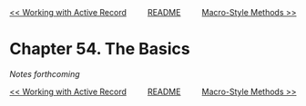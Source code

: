 <div>
<div style='float: left'><a href='ch53-working-with-active-record.md'>&lt;&lt; Working with Active Record</a></div>
<div style='float: right'><a href='ch55-macro-style-methods.md'>Macro-Style Methods &gt;&gt;</a></div>
<div style='float: inline-auto;text-align:center'><a href='README.md'>README</a></div>
<div style="clear: both"></div>
</div>

# Chapter 54. The Basics

*Notes forthcoming*

<div>
<div style='float: left'><a href='ch53-working-with-active-record.md'>&lt;&lt; Working with Active Record</a></div>
<div style='float: right'><a href='ch55-macro-style-methods.md'>Macro-Style Methods &gt;&gt;</a></div>
<div style='float: inline-auto;text-align:center'><a href='README.md'>README</a></div>
<div style="clear: both"></div>
</div>